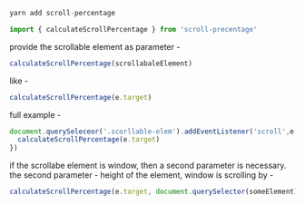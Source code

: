 ```javascript
yarn add scroll-percentage
```

```javascript
import { calculateScrollPercentage } from 'scroll-precentage'
```

provide the scrollable element as parameter -
```javascript
calculateScrollPercentage(scrollabaleElement)
```

like -
```javascript
calculateScrollPercentage(e.target)
```

full example -
```javascript
document.querySeleceor('.scorllable-elem').addEventListener('scroll',e => {
  calculateScrollPercentage(e.target)
})
```

if the scrollabe element is window, then a second parameter is necessary.
the second parameter - height of the element, window is scrolling by -
```javascript
calculateScrollPercentage(e.target, document.querySelector(someElement).clientHeight)
```